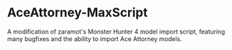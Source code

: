 # AceAttorney-MaxScript
A modification of zaramot's Monster Hunter 4 model import script, featuring many bugfixes and the ability to import Ace Attorney models.
